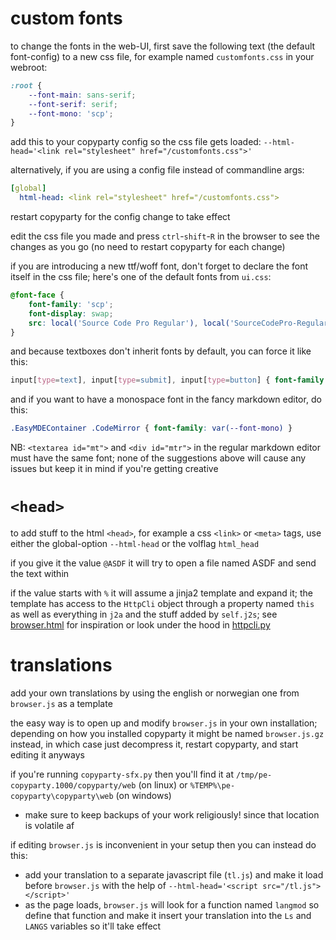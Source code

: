# custom fonts

to change the fonts in the web-UI,  first save the following text (the default font-config) to a new css file, for example named `customfonts.css` in your webroot:

```css
:root {
	--font-main: sans-serif;
	--font-serif: serif;
	--font-mono: 'scp';
}
```

add this to your copyparty config so the css file gets loaded: `--html-head='<link rel="stylesheet" href="/customfonts.css">'`

alternatively, if you are using a config file instead of commandline args:

```yaml
[global]
  html-head: <link rel="stylesheet" href="/customfonts.css">
```

restart copyparty for the config change to take effect

edit the css file you made and press `ctrl`-`shift`-`R` in the browser to see the changes as you go (no need to restart copyparty for each change)

if you are introducing a new ttf/woff font, don't forget to declare the font itself in the css file; here's one of the default fonts from `ui.css`:

```css
@font-face {
	font-family: 'scp';
	font-display: swap;
	src: local('Source Code Pro Regular'), local('SourceCodePro-Regular'), url(deps/scp.woff2) format('woff2');
}
```

and because textboxes don't inherit fonts by default, you can force it like this:

```css
input[type=text], input[type=submit], input[type=button] { font-family: var(--font-main) }
```

and if you want to have a monospace font in the fancy markdown editor, do this:

```css
.EasyMDEContainer .CodeMirror { font-family: var(--font-mono) }
```

NB: `<textarea id="mt">` and `<div id="mtr">` in the regular markdown editor must have the same font; none of the suggestions above will cause any issues but keep it in mind if you're getting creative


# `<head>`

to add stuff to the html `<head>`, for example a css `<link>` or `<meta>` tags, use either the global-option `--html-head` or the volflag `html_head`

if you give it the value `@ASDF` it will try to open a file named ASDF and send the text within

if the value starts with `%` it will assume a jinja2 template and expand it; the template has access to the `HttpCli` object through a property named `this` as well as everything in `j2a` and the stuff added by `self.j2s`; see [browser.html](https://github.com/9001/copyparty/blob/hovudstraum/copyparty/web/browser.html) for inspiration or look under the hood in [httpcli.py](https://github.com/9001/copyparty/blob/hovudstraum/copyparty/httpcli.py)


# translations

add your own translations by using the english or norwegian one from `browser.js` as a template

the easy way is to open up and modify `browser.js` in your own installation; depending on how you installed copyparty it might be named `browser.js.gz` instead, in which case just decompress it, restart copyparty, and start editing it anyways

if you're running `copyparty-sfx.py` then you'll find it at `/tmp/pe-copyparty.1000/copyparty/web` (on linux) or `%TEMP%\pe-copyparty\copyparty\web` (on windows)
* make sure to keep backups of your work religiously! since that location is volatile af

if editing `browser.js` is inconvenient in your setup then you can instead do this:
* add your translation to a separate javascript file (`tl.js`) and make it load before `browser.js` with the help of `--html-head='<script src="/tl.js"></script>'`
* as the page loads, `browser.js` will look for a function named `langmod` so define that function and make it insert your translation into the `Ls` and `LANGS` variables so it'll take effect

